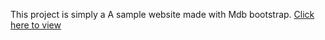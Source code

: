 This project is simply a A sample website made with Mdb bootstrap.
[Click here to view](https://judithcodes.github.io/judithnjoku.com/)
